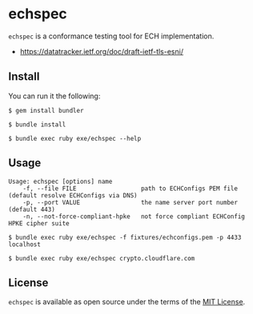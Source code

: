 # echspec

`echspec` is a conformance testing tool for ECH implementation.

- https://datatracker.ietf.org/doc/draft-ietf-tls-esni/

## Install

You can run it the following:

```sh-session
$ gem install bundler

$ bundle install

$ bundle exec ruby exe/echspec --help
```

## Usage

```sh-session
Usage: echspec [options] name
    -f, --file FILE                  path to ECHConfigs PEM file       (default resolve ECHConfigs via DNS)
    -p, --port VALUE                 the name server port number       (default 443)
    -n, --not-force-compliant-hpke   not force compliant ECHConfig HPKE cipher suite
```

```sh-session
$ bundle exec ruby exe/echspec -f fixtures/echconfigs.pem -p 4433 localhost
```

```sh-session
$ bundle exec ruby exe/echspec crypto.cloudflare.com
```

## License

`echspec` is available as open source under the terms of the [MIT License](http://opensource.org/licenses/MIT).
